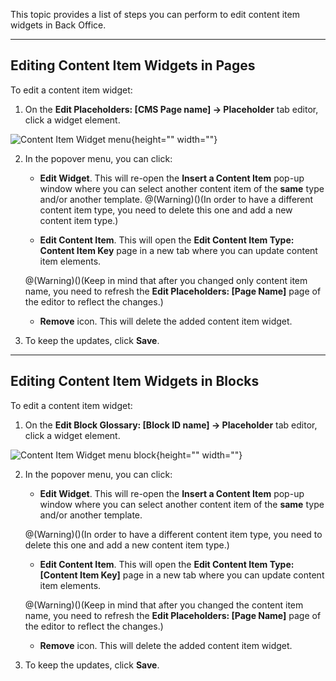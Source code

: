 This topic provides a list of steps you can perform to edit content item widgets in Back Office.
***
## Editing Content Item Widgets in Pages 
To edit a content item widget:

1. On the **Edit Placeholders: [CMS Page name] -> Placeholder** tab editor, click a widget element.

![Content Item Widget menu](https://cdn.document360.io/9fafa0d5-d76f-40c5-8b02-ab9515d3e879/Images/Documentation/content-item-widget-menu.png){height="" width=""}

2. In the popover menu, you can click:
    * **Edit Widget**. This will re-open the **Insert a Content Item** pop-up window where you can select another content item of the **same** type and/or another template.
    @(Warning)()(In order to have a different content item type, you need to delete this one and add a new content item type.)

    * **Edit Content Item**. This will open the **Edit Content Item Type: Content Item Key** page in a new tab where you can update content item elements. 

    @(Warning)()(Keep in mind that after you changed only content item name, you need to refresh the **Edit Placeholders: [Page Name]** page of the editor to reflect the changes.)

    * **Remove** icon. This will delete the added content item widget.
3.  To keep the updates, click **Save**.

***
## Editing Content Item Widgets in Blocks
To edit a content item widget:

1. On the **Edit Block Glossary: [Block ID name] -> Placeholder** tab editor, click a widget element.

![Content Item Widget menu block](https://cdn.document360.io/9fafa0d5-d76f-40c5-8b02-ab9515d3e879/Images/Documentation/content-item-widget-menu-block.png){height="" width=""}

2. In the popover menu, you can click:
    * **Edit Widget**. This will re-open the **Insert a Content Item** pop-up window where you can select another content item of the **same** type and/or another template.

    @(Warning)()(In order to have a different content item type, you need to delete this one and add a new content item type.)

    * **Edit Content Item**. This will open the **Edit Content Item Type: [Content Item Key]** page in a new tab where you can update content item elements. 

    @(Warning)()(Keep in mind that after you changed the content item name, you need to refresh the **Edit Placeholders: [Page Name]** page of the editor to reflect the changes.)

    * **Remove** icon. This will delete the added content item widget.
3.  To keep the updates, click **Save**.